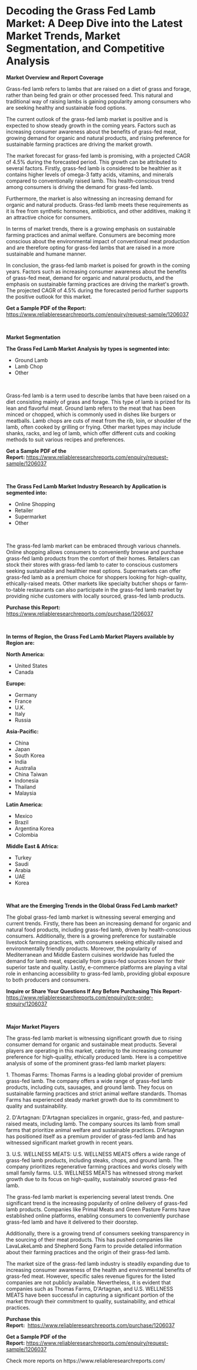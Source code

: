 <p><h1>Decoding the Grass Fed Lamb Market: A Deep Dive into the Latest Market Trends, Market Segmentation, and Competitive Analysis</h1></p><p><strong>Market Overview and Report Coverage</strong></p>
<p><p>Grass-fed lamb refers to lambs that are raised on a diet of grass and forage, rather than being fed grain or other processed feed. This natural and traditional way of raising lambs is gaining popularity among consumers who are seeking healthy and sustainable food options.</p><p>The current outlook of the grass-fed lamb market is positive and is expected to show steady growth in the coming years. Factors such as increasing consumer awareness about the benefits of grass-fed meat, growing demand for organic and natural products, and rising preference for sustainable farming practices are driving the market growth.</p><p>The market forecast for grass-fed lamb is promising, with a projected CAGR of 4.5% during the forecasted period. This growth can be attributed to several factors. Firstly, grass-fed lamb is considered to be healthier as it contains higher levels of omega-3 fatty acids, vitamins, and minerals compared to conventionally raised lamb. This health-conscious trend among consumers is driving the demand for grass-fed lamb.</p><p>Furthermore, the market is also witnessing an increasing demand for organic and natural products. Grass-fed lamb meets these requirements as it is free from synthetic hormones, antibiotics, and other additives, making it an attractive choice for consumers.</p><p>In terms of market trends, there is a growing emphasis on sustainable farming practices and animal welfare. Consumers are becoming more conscious about the environmental impact of conventional meat production and are therefore opting for grass-fed lambs that are raised in a more sustainable and humane manner.</p><p>In conclusion, the grass-fed lamb market is poised for growth in the coming years. Factors such as increasing consumer awareness about the benefits of grass-fed meat, demand for organic and natural products, and the emphasis on sustainable farming practices are driving the market's growth. The projected CAGR of 4.5% during the forecasted period further supports the positive outlook for this market.</p></p>
<p><strong>Get a Sample PDF of the Report:</strong> <a href="https://www.reliableresearchreports.com/enquiry/request-sample/1206037">https://www.reliableresearchreports.com/enquiry/request-sample/1206037</a></p>
<p>&nbsp;</p>
<p><strong>Market Segmentation</strong></p>
<p><strong>The Grass Fed Lamb Market Analysis by types is segmented into:</strong></p>
<p><ul><li>Ground Lamb</li><li>Lamb Chop</li><li>Other</li></ul></p>
<p>&nbsp;</p>
<p><p>Grass-fed lamb is a term used to describe lambs that have been raised on a diet consisting mainly of grass and forage. This type of lamb is prized for its lean and flavorful meat. Ground lamb refers to the meat that has been minced or chopped, which is commonly used in dishes like burgers or meatballs. Lamb chops are cuts of meat from the rib, loin, or shoulder of the lamb, often cooked by grilling or frying. Other market types may include shanks, racks, and leg of lamb, which offer different cuts and cooking methods to suit various recipes and preferences.</p></p>
<p><strong>Get a Sample PDF of the Report:</strong>&nbsp;<a href="https://www.reliableresearchreports.com/enquiry/request-sample/1206037">https://www.reliableresearchreports.com/enquiry/request-sample/1206037</a></p>
<p>&nbsp;</p>
<p><strong>The Grass Fed Lamb Market Industry Research by Application is segmented into:</strong></p>
<p><ul><li>Online Shopping</li><li>Retailer</li><li>Supermarket</li><li>Other</li></ul></p>
<p>&nbsp;</p>
<p><p>The grass-fed lamb market can be embraced through various channels. Online shopping allows consumers to conveniently browse and purchase grass-fed lamb products from the comfort of their homes. Retailers can stock their stores with grass-fed lamb to cater to conscious customers seeking sustainable and healthier meat options. Supermarkets can offer grass-fed lamb as a premium choice for shoppers looking for high-quality, ethically-raised meats. Other markets like specialty butcher shops or farm-to-table restaurants can also participate in the grass-fed lamb market by providing niche customers with locally sourced, grass-fed lamb products.</p></p>
<p><strong>Purchase this Report:</strong>&nbsp; <a href="https://www.reliableresearchreports.com/purchase/1206037">https://www.reliableresearchreports.com/purchase/1206037</a></p>
<p>&nbsp;</p>
<p><strong>In terms of Region, the Grass Fed Lamb Market Players available by Region are:</strong></p>
<p>
    <p> <strong> North America: </strong>
        <ul>
            <li>United States</li>
            <li>Canada</li>
        </ul>
        </p> 
    <p> <strong> Europe: </strong>
        <ul>
            <li>Germany</li>
            <li>France</li>
            <li>U.K.</li>
            <li>Italy</li>
            <li>Russia</li>
        </ul>
        </p> 
    <p> <strong> Asia-Pacific: </strong>
        <ul>
            <li>China</li>
            <li>Japan</li>
            <li>South Korea</li>
            <li>India</li>
            <li>Australia</li>
            <li>China Taiwan</li>
            <li>Indonesia</li>
            <li>Thailand</li>
            <li>Malaysia</li>
        </ul>
        </p> 
    <p> <strong> Latin America: </strong>
        <ul>
            <li>Mexico</li>
            <li>Brazil</li>
            <li>Argentina Korea</li>
            <li>Colombia</li>
        </ul>
        </p> 
    <p> <strong> Middle East & Africa: </strong>
        <ul>
            <li>Turkey</li>
            <li>Saudi</li>
            <li>Arabia</li>
            <li>UAE</li>
            <li>Korea</li>
        </ul>
    </p>
    </p>
<p>&nbsp;</p>
<p><strong>What are the Emerging Trends in the Global Grass Fed Lamb market?</strong></p>
<p><p>The global grass-fed lamb market is witnessing several emerging and current trends. Firstly, there has been an increasing demand for organic and natural food products, including grass-fed lamb, driven by health-conscious consumers. Additionally, there is a growing preference for sustainable livestock farming practices, with consumers seeking ethically raised and environmentally friendly products. Moreover, the popularity of Mediterranean and Middle Eastern cuisines worldwide has fueled the demand for lamb meat, especially from grass-fed sources known for their superior taste and quality. Lastly, e-commerce platforms are playing a vital role in enhancing accessibility to grass-fed lamb, providing global exposure to both producers and consumers.</p></p>
<p><strong>Inquire or Share Your Questions If Any Before Purchasing This Report</strong>- <a href="https://www.reliableresearchreports.com/enquiry/pre-order-enquiry/1206037">https://www.reliableresearchreports.com/enquiry/pre-order-enquiry/1206037</a></p>
<p>&nbsp;</p>
<p><strong>Major Market Players</strong></p>
<p><p>The grass-fed lamb market is witnessing significant growth due to rising consumer demand for organic and sustainable meat products. Several players are operating in this market, catering to the increasing consumer preference for high-quality, ethically produced lamb. Here is a competitive analysis of some of the prominent grass-fed lamb market players:</p><p>1. Thomas Farms: Thomas Farms is a leading global provider of premium grass-fed lamb. The company offers a wide range of grass-fed lamb products, including cuts, sausages, and ground lamb. They focus on sustainable farming practices and strict animal welfare standards. Thomas Farms has experienced steady market growth due to its commitment to quality and sustainability.</p><p>2. D'Artagnan: D'Artagnan specializes in organic, grass-fed, and pasture-raised meats, including lamb. The company sources its lamb from small farms that prioritize animal welfare and sustainable practices. D'Artagnan has positioned itself as a premium provider of grass-fed lamb and has witnessed significant market growth in recent years.</p><p>3. U.S. WELLNESS MEATS: U.S. WELLNESS MEATS offers a wide range of grass-fed lamb products, including steaks, chops, and ground lamb. The company prioritizes regenerative farming practices and works closely with small family farms. U.S. WELLNESS MEATS has witnessed strong market growth due to its focus on high-quality, sustainably sourced grass-fed lamb.</p><p>The grass-fed lamb market is experiencing several latest trends. One significant trend is the increasing popularity of online delivery of grass-fed lamb products. Companies like Primal Meats and Green Pasture Farms have established online platforms, enabling consumers to conveniently purchase grass-fed lamb and have it delivered to their doorstep.</p><p>Additionally, there is a growing trend of consumers seeking transparency in the sourcing of their meat products. This has pushed companies like LavaLakeLamb and Shepherd Song Farm to provide detailed information about their farming practices and the origin of their grass-fed lamb.</p><p>The market size of the grass-fed lamb industry is steadily expanding due to increasing consumer awareness of the health and environmental benefits of grass-fed meat. However, specific sales revenue figures for the listed companies are not publicly available. Nevertheless, it is evident that companies such as Thomas Farms, D'Artagnan, and U.S. WELLNESS MEATS have been successful in capturing a significant portion of the market through their commitment to quality, sustainability, and ethical practices.</p></p>
<p><strong>Purchase this Report:</strong>&nbsp;&nbsp;<a href="https://www.reliableresearchreports.com/purchase/1206037">https://www.reliableresearchreports.com/purchase/1206037</a></p>
<p></p>
<p><strong>Get a Sample PDF of the Report:</strong>&nbsp;<a href="https://www.reliableresearchreports.com/enquiry/request-sample/1206037">https://www.reliableresearchreports.com/enquiry/request-sample/1206037</a></p>
<p>Check more reports on https://www.reliableresearchreports.com/</p>